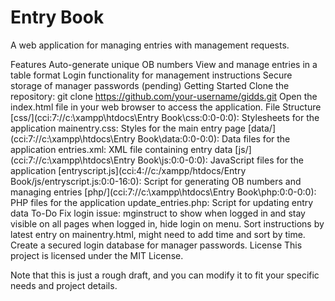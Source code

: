 <h1>Entry Book</h1>
A web application for managing entries with management requests.

Features
Auto-generate unique OB numbers
View and manage entries in a table format
Login functionality for management instructions
Secure storage of manager passwords (pending)
Getting Started
Clone the repository: git clone https://github.com/your-username/gidds.git
Open the index.html file in your web browser to access the application.
File Structure
[css/](cci:7://c:\xampp\htdocs\Entry Book\css:0:0-0:0): Stylesheets for the application
mainentry.css: Styles for the main entry page
[data/](cci:7://c:\xampp\htdocs\Entry Book\data:0:0-0:0): Data files for the application
entries.xml: XML file containing entry data
[js/](cci:7://c:\xampp\htdocs\Entry Book\js:0:0-0:0): JavaScript files for the application
[entryscript.js](cci:4://c:/xampp/htdocs/Entry Book/js/entryscript.js:0:0-16:0): Script for generating OB numbers and managing entries
[php/](cci:7://c:\xampp\htdocs\Entry Book\php:0:0-0:0): PHP files for the application
update_entries.php: Script for updating entry data
To-Do
Fix login issue: mginstruct to show when logged in and stay visible on all pages when logged in, hide login on menu.
Sort instructions by latest entry on mainentry.html, might need to add time and sort by time.
Create a secured login database for manager passwords.
License
This project is licensed under the MIT License.

Note that this is just a rough draft, and you can modify it to fit your specific needs and project details.